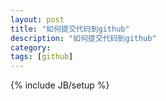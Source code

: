 ```yaml
---
layout: post
title: "如何提交代码到github"
description: "如何提交代码到github"
category: 
tags: [github]
---
```

{% include JB/setup %}
